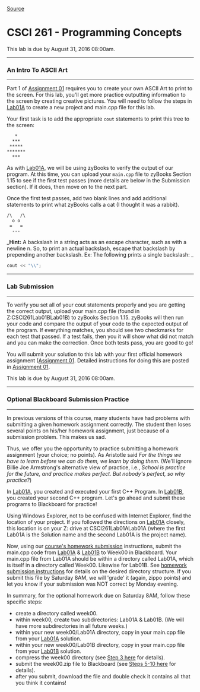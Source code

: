 
[Source](http://eecs.mines.edu/Courses/csci261/labs/lab1b.php "Permalink to CSCI 261 - Programming Concepts")

# CSCI 261 - Programming Concepts

This lab is due by August 31, 2016 08:00am.

* * *

### An Intro To ASCII Art

* * *

  

Part 1 of [Assignment 01][1] requires you to create your own ASCII Art to print to the screen. For this lab, you'll get more practice outputting information to the screen by creating creative pictures. You will need to follow the steps in [Lab01A][2] to create a new project and main.cpp file for this lab.

Your first task is to add the appropriate `cout` statements to print this tree to the screen:
```
   *
  ***
 *****
*******
  ***
```
  
  

As with [Lab01A][2], we will be using zyBooks to verify the output of our program. At this time, you can upload your `main.cpp` file to zyBooks Section 1.15 to see if the first test passes (more details are below in the Submission section). If it does, then move on to the next part.

Once the first test passes, add two blank lines and add additional statements to print what zyBooks calls a cat (I thought it was a rabbit).
```
/\   /\
  o o
 =   =
  ---
```
  

_**Hint:** A backslash in a string acts as an escape character, such as with a newline n. So, to print an actual backslash, escape that backslash by prepending another backslash. Ex: The following prints a single backslash: _

```cpp
cout << "\\";
```

* * *

### Lab Submission

* * *

  

To verify you set all of your cout statements properly and you are getting the correct output, upload your main.cpp file (found in Z:CSCI261Lab01BLab01B) to zyBooks Section 1.15. zyBooks will then run your code and compare the output of your code to the expected output of the program. If everything matches, you should see two checkmarks for each test that passed. If a test fails, then you it will show what did not match and you can make the correction. Once both tests pass, you are good to go!

You will submit your solution to this lab with your first official homework assignment ([Assignment 01][1]. Detailed instructions for doing this are posted in [Assignment 01][1].

This lab is due by August 31, 2016 08:00am.

  

* * *

### Optional Blackboard Submission Practice

* * *

  

In previous versions of this course, many students have had problems with submitting a given homework assignment correctly. The student then loses several points on his/her homework assignment, just because of a submission problem. This makes us sad.

Thus, we offer you the opportunity to practice submitting a homework assignment (your choice; no points). As Aristotle said _For the things we have to learn before we can do them, we learn by doing them_. (We'll ignore Billie Joe Armstrong's alternative view of practice, i.e., _School is practice for the future, and practice makes perfect. But nobody's perfect, so why practice?_)

In [Lab01A][3], you created and executed your first C++ Program. In [Lab01B][4], you created your second C++ program. Let's go ahead and submit these programs to Blackboard for practice!

Using Windows Explorer, not to be confused with Internet Explorer, find the location of your project. If you followed the directions on [Lab01A][3] closely, this location is on your Z: drive at CSCI261Lab01ALab01A (where the first Lab01A is the Solution name and the second Lab01A is the project name).

Now, using our [course's homework submission][5] instructions, submit the main.cpp code from [Lab01A][3] &amp; [Lab01B][4] to Week00 in Blackboard. Your main.cpp file from Lab01A should be within a directory called Lab01A, which is itself in a directory called Week00. Likewise for Lab01B. See [homework submission instructions][5] for details on the desired directory structure. If you submit this file by Saturday 8AM, we will 'grade' it (again, zippo points) and let you know if your submission was NOT correct by Monday evening.

In summary, for the optional homework due on Saturday 8AM, follow these specific steps:

* create a directory called week00.
* within week00, create two subdirectories: Lab01A &amp; Lab01B. (We will have more subdirectories in all future weeks.)
* within your new week00/Lab01A directory, copy in your main.cpp file from your [Lab01A][3] solution.
* within your new week00/Lab01B directory, copy in your main.cpp file from your [Lab01B][4] solution.
* compress the week00 directory (see [Step 3 here][6] for details).
* submit the week00.zip file to Blackboard (see [Steps 5-10 here][7] for details).
* after you submit, download the file and double check it contains all that you think it contains!

[1]: ../homework/hw1.php
[2]: lab01a.php
[3]: lab1a.php
[4]: lab1b.php
[5]: ../resources/submission.php
[6]: ../resources/submission.php#3
[7]: ../resources/submission.php#5
  
